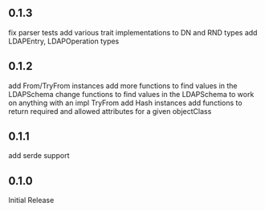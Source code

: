 ## 0.1.3

fix parser tests
add various trait implementations to DN and RND types
add LDAPEntry, LDAPOperation types

## 0.1.2

add From/TryFrom instances
add more functions to find values in the LDAPSchema
change functions to find values in the LDAPSchema to work on anything with an impl TryFrom<KeyStringOrOID>
add Hash instances
add functions to return required and allowed attributes for a given objectClass

## 0.1.1

add serde support

## 0.1.0

Initial Release
